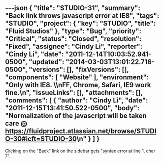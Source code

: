 ---json
{
  "title": "STUDIO-31",
  "summary": "Back link throws javascript error at IE8",
  "tags": "STUDIO",
  "project": {
    "key": "STUDIO",
    "title": "Fluid Studios"
  },
  "type": "Bug",
  "priority": "Critical",
  "status": "Closed",
  "resolution": "Fixed",
  "assignee": "Cindy Li",
  "reporter": "Cindy Li",
  "date": "2011-12-14T10:03:52.941-0500",
  "updated": "2014-03-03T13:01:22.716-0500",
  "versions": [],
  "fixVersions": [],
  "components": [
    "Website"
  ],
  "environment": "Only with IE8. \\\nFF, Chrome, Safari, IE9 work fine.\n",
  "issueLinks": [],
  "attachments": [],
  "comments": [
    {
      "author": "Cindy Li",
      "date": "2011-12-15T13:41:50.522-0500",
      "body": "Normalization of the javascript will be taken care @ <https://fluidproject.atlassian.net/browse/STUDIO-30#icft=STUDIO-30>\n"
    }
  ]
}
---
Clicking on the "Back" link on the sidebar gets "syntax error at line 1, char 7".

        